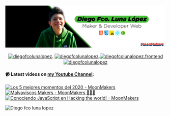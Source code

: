 ![Hi 👋, I'm Diego Fco Luna lopez, A passionate frontend developer 👨‍💻 from Hidalgo, Mexico 🇲🇽 ](./src/Banner_Github.jpeg)

<p align="center">
   <a href="https://youtube.com/moonmakers" target="blank" style='margin-right:4px'>
    <img align="center" src="https://cdn.jsdelivr.net/npm/simple-icons@3.0.1/icons/youtube.svg" alt="diegofcolunalopez" height="28px" width="28px" />
  </a>
  <a href="https://twitter.com/DiegoFr60708711" target="blank">
    <img align="center" src="https://cdn.jsdelivr.net/npm/simple-icons@3.0.1/icons/twitter.svg" alt="diegofcolunalopez" height="28px" width="28px" />
  </a>
  <a href="https://fb.com/DiegoFcoLuna" target="blank">
    <img align="center" src="https://cdn.jsdelivr.net/npm/simple-icons@3.0.1/icons/facebook.svg" alt="diegofcolunalopez.frontend" height="28px" width="28px" />
  </a>
  <a href="https://instagram.com/diegofcolunalopez" target="blank">
    <img align="center" src="https://cdn.jsdelivr.net/npm/simple-icons@3.0.1/icons/instagram.svg" alt="diegofcolunalopez" height="28px" width="28px" />
  </a>
</p>

#### 📹 Latest videos on [my Youtube Channel](https://youtube.com/moonmakers):

  <a href='https://www.youtube.com/watch?v=-GosvLggOUI' target='_blank'>
    <img width='30%' src='https://img.youtube.com/vi/-GosvLggOUI/mqdefault.jpg' alt='Los 5 mejores momentos del 2020 - MoonMakers' />
  </a>
  <a href='https://www.youtube.com/watch?v=pGnsibaXflo' target='_blank'>
    <img width='30%' src='https://img.youtube.com/vi/pGnsibaXflo/mqdefault.jpg' alt='Malvaviscos Makers - MoonMakers 🎅🏼🎄' />
  </a>
  <a href='https://www.youtube.com/watch?v=SwckWXE1JA4' target='_blank'>
    <img width='30%' src='https://img.youtube.com/vi/SwckWXE1JA4/mqdefault.jpg' alt='Conociendo JavaScript en Hacking the world! - MoonMakers' />
  </a>


![Diego fco luna lopez](https://github-readme-stats.vercel.app/api?username=Diego-Luna&show_icons=true&title_color=fff&icon_color=79ff97&text_color=9f9f9f&bg_color=151515)
